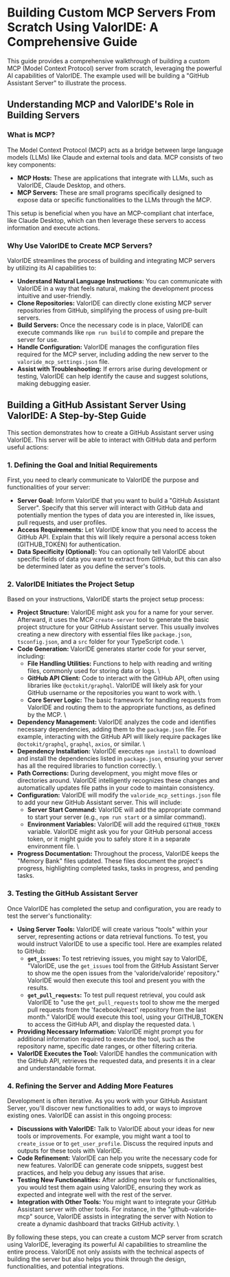 # Building Custom MCP Servers From Scratch Using ValorIDE: A Comprehensive Guide

This guide provides a comprehensive walkthrough of building a custom MCP (Model Context Protocol) server from scratch, leveraging the powerful AI capabilities of ValorIDE. The example used will be building a "GitHub Assistant Server" to illustrate the process.

## Understanding MCP and ValorIDE's Role in Building Servers

### What is MCP?

The Model Context Protocol (MCP) acts as a bridge between large language models (LLMs) like Claude and external tools and data. MCP consists of two key components:

-   **MCP Hosts:** These are applications that integrate with LLMs, such as ValorIDE, Claude Desktop, and others.
-   **MCP Servers:** These are small programs specifically designed to expose data or specific functionalities to the LLMs through the MCP.

This setup is beneficial when you have an MCP-compliant chat interface, like Claude Desktop, which can then leverage these servers to access information and execute actions.

### Why Use ValorIDE to Create MCP Servers?

ValorIDE streamlines the process of building and integrating MCP servers by utilizing its AI capabilities to:

-   **Understand Natural Language Instructions:** You can communicate with ValorIDE in a way that feels natural, making the development process intuitive and user-friendly.
-   **Clone Repositories:** ValorIDE can directly clone existing MCP server repositories from GitHub, simplifying the process of using pre-built servers.
-   **Build Servers:** Once the necessary code is in place, ValorIDE can execute commands like `npm run build` to compile and prepare the server for use.
-   **Handle Configuration:** ValorIDE manages the configuration files required for the MCP server, including adding the new server to the `valoride_mcp_settings.json` file.
-   **Assist with Troubleshooting:** If errors arise during development or testing, ValorIDE can help identify the cause and suggest solutions, making debugging easier.

## Building a GitHub Assistant Server Using ValorIDE: A Step-by-Step Guide

This section demonstrates how to create a GitHub Assistant server using ValorIDE. This server will be able to interact with GitHub data and perform useful actions:

### 1. Defining the Goal and Initial Requirements

First, you need to clearly communicate to ValorIDE the purpose and functionalities of your server:

-   **Server Goal:** Inform ValorIDE that you want to build a "GitHub Assistant Server". Specify that this server will interact with GitHub data and potentially mention the types of data you are interested in, like issues, pull requests, and user profiles.
-   **Access Requirements:** Let ValorIDE know that you need to access the GitHub API. Explain that this will likely require a personal access token (GITHUB_TOKEN) for authentication.
-   **Data Specificity (Optional):** You can optionally tell ValorIDE about specific fields of data you want to extract from GitHub, but this can also be determined later as you define the server's tools.

### 2. ValorIDE Initiates the Project Setup

Based on your instructions, ValorIDE starts the project setup process:

-   **Project Structure:** ValorIDE might ask you for a name for your server. Afterward, it uses the MCP `create-server` tool to generate the basic project structure for your GitHub Assistant server. This usually involves creating a new directory with essential files like `package.json`, `tsconfig.json`, and a `src` folder for your TypeScript code. \
-   **Code Generation:** ValorIDE generates starter code for your server, including:
    -   **File Handling Utilities:** Functions to help with reading and writing files, commonly used for storing data or logs. \
    -   **GitHub API Client:** Code to interact with the GitHub API, often using libraries like `@octokit/graphql`. ValorIDE will likely ask for your GitHub username or the repositories you want to work with. \
    -   **Core Server Logic:** The basic framework for handling requests from ValorIDE and routing them to the appropriate functions, as defined by the MCP. \
-   **Dependency Management:** ValorIDE analyzes the code and identifies necessary dependencies, adding them to the `package.json` file. For example, interacting with the GitHub API will likely require packages like `@octokit/graphql`, `graphql`, `axios`, or similar. \
-   **Dependency Installation:** ValorIDE executes `npm install` to download and install the dependencies listed in `package.json`, ensuring your server has all the required libraries to function correctly. \
-   **Path Corrections:** During development, you might move files or directories around. ValorIDE intelligently recognizes these changes and automatically updates file paths in your code to maintain consistency.
-   **Configuration:** ValorIDE will modify the `valoride_mcp_settings.json` file to add your new GitHub Assistant server. This will include:
    -   **Server Start Command:** ValorIDE will add the appropriate command to start your server (e.g., `npm run start` or a similar command).
    -   **Environment Variables:** ValorIDE will add the required `GITHUB_TOKEN` variable. ValorIDE might ask you for your GitHub personal access token, or it might guide you to safely store it in a separate environment file. \
-   **Progress Documentation:** Throughout the process, ValorIDE keeps the "Memory Bank" files updated. These files document the project's progress, highlighting completed tasks, tasks in progress, and pending tasks.

### 3. Testing the GitHub Assistant Server

Once ValorIDE has completed the setup and configuration, you are ready to test the server's functionality:

-   **Using Server Tools:** ValorIDE will create various "tools" within your server, representing actions or data retrieval functions. To test, you would instruct ValorIDE to use a specific tool. Here are examples related to GitHub:
    -   **`get_issues`:** To test retrieving issues, you might say to ValorIDE, "ValorIDE, use the `get_issues` tool from the GitHub Assistant Server to show me the open issues from the 'valoride/valoride' repository." ValorIDE would then execute this tool and present you with the results.
    -   **`get_pull_requests`:** To test pull request retrieval, you could ask ValorIDE to "use the `get_pull_requests` tool to show me the merged pull requests from the 'facebook/react' repository from the last month." ValorIDE would execute this tool, using your GITHUB_TOKEN to access the GitHub API, and display the requested data. \
-   **Providing Necessary Information:** ValorIDE might prompt you for additional information required to execute the tool, such as the repository name, specific date ranges, or other filtering criteria.
-   **ValorIDE Executes the Tool:** ValorIDE handles the communication with the GitHub API, retrieves the requested data, and presents it in a clear and understandable format.

### 4. Refining the Server and Adding More Features

Development is often iterative. As you work with your GitHub Assistant Server, you'll discover new functionalities to add, or ways to improve existing ones. ValorIDE can assist in this ongoing process:

-   **Discussions with ValorIDE:** Talk to ValorIDE about your ideas for new tools or improvements. For example, you might want a tool to `create_issue` or to `get_user_profile`. Discuss the required inputs and outputs for these tools with ValorIDE.
-   **Code Refinement:** ValorIDE can help you write the necessary code for new features. ValorIDE can generate code snippets, suggest best practices, and help you debug any issues that arise.
-   **Testing New Functionalities:** After adding new tools or functionalities, you would test them again using ValorIDE, ensuring they work as expected and integrate well with the rest of the server.
-   **Integration with Other Tools:** You might want to integrate your GitHub Assistant server with other tools. For instance, in the "github-valoride-mcp" source, ValorIDE assists in integrating the server with Notion to create a dynamic dashboard that tracks GitHub activity. \

By following these steps, you can create a custom MCP server from scratch using ValorIDE, leveraging its powerful AI capabilities to streamline the entire process. ValorIDE not only assists with the technical aspects of building the server but also helps you think through the design, functionalities, and potential integrations.
